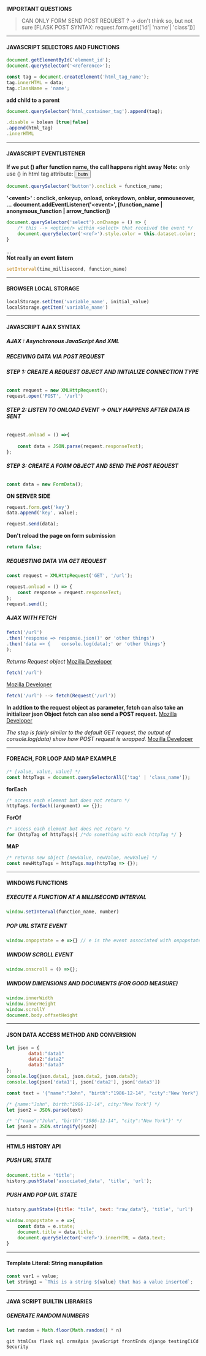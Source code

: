 
**IMPORTANT QUESTIONS**

>CAN ONLY FORM SEND POST REQUEST ? -> don't think so, but not sure
	[FLASK POST SYNTAX: request.form.get(['id'| 'name'| 'class'])]

---
#### __JAVASCRIPT SELECTORS AND FUNCTIONS__
```javascript
document.getElementById('elememt_id');
document.querySelector('<reference>');

const tag = document.createElement('html_tag_name');
tag.innerHTML = data;
tag.className = 'name';
```

**add child to a parent**
```javascript
document.querySelector('html_container_tag').append(tag); 
```
```javascript
.disable = bolean [true|false]
.append(html_tag)
.innerHTML
```
---
#### __JAVASCRIPT EVENTLISTENER__

**If we put () after function name, the call happens right away**
**Note:** only use () in html tag attribute: **<button onclick="function()">butn</button>**

```javascript
document.querySelector('button').onclick = function_name; 
```

**'\<event\>' : onclick, onkeyup, onload, onkeydown, onblur, onmouseover, ...**
**document.addEventListener('\<event\>', [function_name | anonymous_function | arrow_function])**
    
```javascript
document.querySelector('select').onChange = () => {
	/* this --> <option/> within <select> that received the event */
	document.querySelector('<ref>').style.color = this.dataset.color; 
}
```
...   
**Not really an event listern**
```javascript
setInterval(time_millisecond, function_name) 
```
---    
#### __BROWSER LOCAL STORAGE__

```javascript
localStorage.setItem('variable_name', initial_value)
localStorage.getItem('variable_name')
```
---    
#### __JAVASCRIPT AJAX SYNTAX__
##### **AJAX : Asynchronous JavaScript And XML**
    
##### **RECEIVING DATA VIA POST REQUEST**

###### **STEP 1: CREATE A REQUEST OBJECT AND INITIALIZE CONNECTION TYPE**

```javascript
const request = new XMLHttpRequest();
request.open('POST', '/url')
```
    
###### **STEP 2: LISTEN TO ONLOAD EVENT -> ONLY HAPPENS AFTER DATA IS SENT**
    
```javascript
request.onload = () =>{
	
	const data = JSON.parse(request.responseText);
};
```
    
###### **STEP 3: CREATE A FORM OBJECT AND SEND THE POST REQUEST**

```javascript
const data = new FormData();
```

**ON SERVER SIDE** 
    
```javascript
request.form.get('key')
data.append('key', value);

request.send(data);
```
    
**Don't reload the page on form submission**
```javascript    
return false;
```
    
##### **REQUESTING DATA VIA GET REQUEST**
```javascript
const request = XMLHttpRequest('GET', '/url');

request.onload = () => {
	const response = request.responseText;
};
request.send();
```
##### **AJAX WITH FETCH**

```javascript
fetch('/url')
.then('response => response.json()' or 'other things')
.then('data => {	console.log(data);' or 'other things'}
);
```
*Returns Request object*
[Mozilla Developer](https://developer.mozilla.org/en-US/docs/Web/API/Request)
```javascript    
fetch('/url')
```
[Mozilla Developer](https://developer.mozilla.org/en-US/docs/Web/API/Request/Request)
```javascript
fetch('/url') --> fetch(Request('/url'))
```
**In addtion to the request object as parameter, fetch can also take an initializer json Object**
**fetch can also send a POST request.** [Mozilla Developer](https://stackoverflow.com/questions/29775797/fetch-post-json-data)

*The step is fairly similar to the default GET request, the output of console.log(data) show how POST request is wrapped.* [Mozilla Developer](https://developer.mozilla.org/en-US/docs/Web/API/Request/json)

---    
#### __FOREACH, FOR LOOP AND MAP EXAMPLE__
```javascript
/* [value, value, value] */
const httpTags = document.querySelectorAll(['tag' | 'class_name']); 
```

**forEach**
```javascript
/* access each element but does not return */
httpTags.forEach((argument) => {});  							
```
    
**ForOf**
```javascript
/* access each element but does not return */
for (httpTag of httpTags){ /*do something with each httpTag */ } 
```
    
**MAP**
```javascript
/* returns new object [newValue, newValue, newValue] */
const newHttpTags = httpTags.map(httpTag => {}); 				
```
---    
#### __WINDOWS FUNCTIONS__

##### **EXECUTE A FUNCTION AT A MILLISECOND INTERVAL**
```javascript
window.setInterval(function_name, number)
```

##### **POP URL STATE EVENT**
```javascript
window.onpopstate = e =>{} // e is the event associated with onpopstate
```

##### **WINDOW SCROLL EVENT**
```javascript
window.onscroll = () =>{};
```

##### **WINDOW DIMENSIONS AND DOCUMENTS (FOR GOOD MEASURE)**
```javascript
window.innerWidth
window.innerHeight
window.scrollY
document.body.offsetHeight
```
---
#### __JSON DATA ACCESS METHOD AND CONVERSION__
```javascript
let json = {
		data1:"data1"
		data2:"data2"
		data3:"data3"
};
console.log(json.data1, json.data2, json.data3);
console.log(json['data1'], json['data2'], json['data3'])

const text = '{"name":"John", "birth":"1986-12-14", "city":"New York"}';

/* {name:"John", birth:"1986-12-14", city:"New York"} */
let json2 = JSON.parse(text) 

/* '{"name":"John", "birth":"1986-12-14", "city":"New York"}' */
let json3 = JSON.stringify(json2) 
```
---
#### __HTML5 HISTORY API__

##### **PUSH URL STATE**
```javascript
document.title = 'title';
history.pushState('associated_data', 'title', 'url');
```

##### **PUSH AND POP URL STATE**
```javascript
history.pushState({title: "tile", text: "raw_data"}, 'title', 'url')

window.onpopstate = e =>{
	const data = e.state;
	document.title = data.title;
	document.querySelector('<ref>').innerHTML = data.text;
}
```
---

#### __Template Literal: String manupilation__
```javascript
const var1 = value;
let string1 = `This is a string ${value} that has a value inserted`;
```
---
#### __JAVA SCRIPT BUILTIN LIBRARIES__

##### **GENERATE RANDOM NUMBERS**
```javascript
let random = Math.floor(Math.random() * n)
```
```
git htmlCss flask sql ormsApis javaScript frontEnds django testingCiCd Security
```
